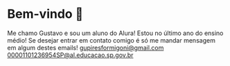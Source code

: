# Bem-vindo 🐧

Me chamo Gustavo e sou um aluno do Alura!
Estou no último ano do ensino médio!
Se desejar entrar em contato comigo é só me mandar mensagem em algum destes emails!
gupiresformigoni@gmail.com
00001101236954SP@al.educacao.sp.gov.br
